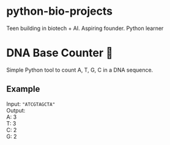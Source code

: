 # python-bio-projects
Teen building in biotech + AI. Aspiring founder.   Python learner
# DNA Base Counter 🧬

Simple Python tool to count A, T, G, C in a DNA sequence.

## Example

Input: `"ATCGTAGCTA"`  
Output:  
A: 3  
T: 3  
C: 2  
G: 2
